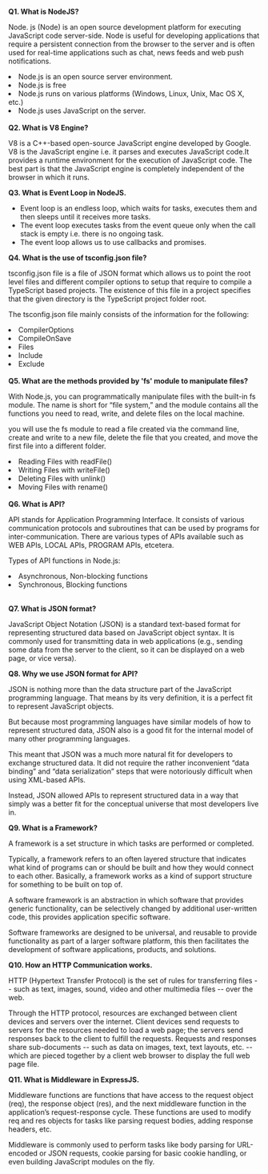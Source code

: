 <b>Q1. What is NodeJS? </b>

Node. js (Node) is an open source development platform for executing JavaScript code server-side. Node is useful for developing applications that require a persistent connection from the browser to the server and is often used for real-time applications such as chat, news feeds and web push notifications.
<li>Node.js is an open source server environment.</li>
<li>Node.js is free</li>
<li>Node.js runs on various platforms (Windows, Linux, Unix, Mac OS X, etc.)</li>
<li>Node.js uses JavaScript on the server.</li>
<br>
<b>Q2. What is V8 Engine? </b>

<br>

V8 is a C++-based open-source JavaScript engine developed by Google.
V8 is the JavaScript engine i.e. it parses and executes JavaScript code.It provides a runtime environment for the execution of JavaScript code. The best part is that the JavaScript engine is completely independent of the browser in which it runs.

<b>Q3. What is Event Loop in NodeJS.</b>
<ul>
<li>  Event loop is an endless loop, which waits for tasks,       executes them and then sleeps until it receives more tasks.</li>
<li>The event loop executes tasks from the event queue only when the call stack is empty i.e. there is no ongoing task.</li>
<li>The event loop allows us to use callbacks and promises.</li>
</ul>

<b>Q4. What is the use of tsconfig.json file?</b>

tsconfig.json file is a file of JSON format which allows us to point the root level files and different compiler options to setup that require to compile a TypeScript based projects. The existence of this file in a project specifies that the given directory is the TypeScript project folder root. 

The tsconfig.json file mainly consists of the information for the following:

<li>CompilerOptions</li>
<li>CompileOnSave</li>
<li>Files</li>
<li>Include</li>
<li>Exclude</li>
<br>
<b>Q5. What are the methods provided by 'fs' module to manipulate files?</b>

<br>

With Node.js, you can programmatically manipulate files with the built-in fs module. The name is short for “file system,” and the module contains all the functions you need to read, write, and delete files on the local machine.

you will use the fs module to read a file created via the command line, create and write to a new file, delete the file that you created, and move the first file into a different folder. 

<li>Reading Files with readFile()</li>
<li>Writing Files with writeFile()</li>
<li>Deleting Files with unlink()</li>
<li>Moving Files with rename()</li>
<br>
<b>Q6. What is API?</b>

<br>

API stands for Application Programming Interface. It consists of various communication protocols and subroutines that can be used by programs for inter-communication. There are various types of APIs available such as WEB APIs, LOCAL APIs, PROGRAM APIs, etcetera.

Types of API functions in Node.js:

<li>Asynchronous, Non-blocking functions</li>
<li>Synchronous, Blocking functions</li>

<br>

<b>Q7. What is JSON format? </b>

JavaScript Object Notation (JSON) is a standard text-based format for representing structured data based on JavaScript object syntax. It is commonly used for transmitting data in web applications (e.g., sending some data from the server to the client, so it can be displayed on a web page, or vice versa).


<b>Q8. Why we use JSON format for API?</b>

JSON is nothing more than the data structure part of the JavaScript programming language. That means by its very definition, it is a perfect fit to represent JavaScript objects.

But because most programming languages have similar models of how to represent structured data, JSON also is a good fit for the internal model of many other programming languages.

This meant that JSON was a much more natural fit for developers to exchange structured data. It did not require the rather inconvenient “data binding” and “data serialization” steps that were notoriously difficult when using XML-based APIs.

Instead, JSON allowed APIs to represent structured data in a way that simply was a better fit for the conceptual universe that most developers live in.

<b>Q9. What is a Framework?</b>

A framework is a set structure in which tasks are performed or completed.

Typically, a framework refers to an often layered structure that indicates what kind of programs can or should be built and how they would connect to each other.
Basically, a framework works as a kind of support structure for something to be built on top of.

A software framework is an abstraction in which software that provides generic functionality, can be selectively changed by additional user-written code, this provides application specific software.

Software frameworks are designed to be universal, and reusable to provide functionality as part of a larger software platform, this then facilitates the development of software applications, products, and solutions.

<b>Q10. How an HTTP Communication works.</b>

HTTP (Hypertext Transfer Protocol) is the set of rules for transferring files -- such as text, images, sound, video and other multimedia files -- over the web.

Through the HTTP protocol, resources are exchanged between client devices and servers over the internet. Client devices send requests to servers for the resources needed to load a web page; the servers send responses back to the client to fulfill the requests. Requests and responses share sub-documents -- such as data on images, text, text layouts, etc. -- which are pieced together by a client web browser to display the full web page file.

<b>Q11. What is Middleware in ExpressJS.</b>

Middleware functions are functions that have access to the request object (req), the response object (res), and the next middleware function in the application’s request-response cycle. These functions are used to modify req and res objects for tasks like parsing request bodies, adding response headers, etc.

Middleware is commonly used to perform tasks like body parsing for URL-encoded or JSON requests, cookie parsing for basic cookie handling, or even building JavaScript modules on the fly.